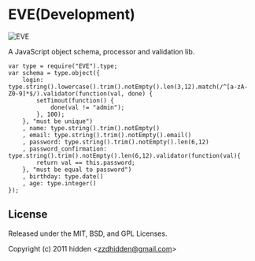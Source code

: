 EVE(Development)
=============================

![EVE](https://github.com/zzdhidden/EVE/raw/master/eve.png)

A JavaScript object schema, processor and validation lib.

	var type = require("EVE").type;
	var schema = type.object({
		login: type.string().lowercase().trim().notEmpty().len(3,12).match(/^[a-zA-Z0-9]*$/).validator(function(val, done) {
			setTimout(function() {
				done(val != "admin");
			}, 100);
		}, "must be unique")
		, name: type.string().trim().notEmpty()
		, email: type.string().trim().notEmpty().email()
		, password: type.string().trim().notEmpty().len(6,12)
		, password_confirmation: type.string().trim().notEmpty().len(6,12).validator(function(val){
			return val == this.password;
		}, "must be equal to password")
		, birthday: type.date()
		, age: type.integer()
	});


## License 

Released under the MIT, BSD, and GPL Licenses.

Copyright (c) 2011 hidden &lt;zzdhidden@gmail.com&gt;


[evepngfrom]: http://9yart.cn/a/201003/24058.html
